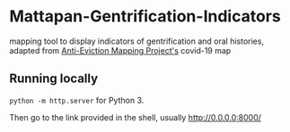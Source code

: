 # Mattapan-Gentrification-Indicators
mapping tool to display indicators of gentrification and oral histories, adapted from [Anti-Eviction Mapping Project's](https://www.antievictionmap.com/) covid-19 map


## Running locally

`python -m http.server` for Python 3.

Then go to the link provided in the shell, usually http://0.0.0.0:8000/